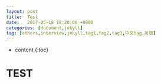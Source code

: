 ```yaml
---
layout: post
title:  Test
date:   2017-05-18 18:20:00 +0800
categories: [document,jekyll]
tag: [others,interview,jekyll,tag1,tag2,tag3,中文tag,友谊]
---
```


* content
{:toc}

# TEST